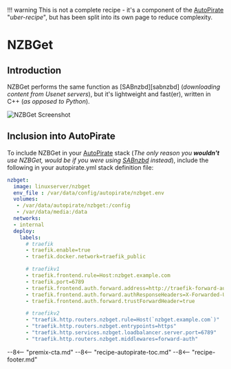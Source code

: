 !!! warning
    This is not a complete recipe - it's a component of the [AutoPirate](/recipes/autopirate/) "_uber-recipe_", but has been split into its own page to reduce complexity.

# NZBGet

## Introduction

NZBGet performs the same function as [SABnzbd][sabnzbd] (_downloading content from Usenet servers_), but it's lightweight and fast(er), written in C++ (_as opposed to Python_).

![NZBGet Screenshot](../../images/nzbget.jpg)

## Inclusion into AutoPirate

To include NZBGet in your [AutoPirate](/recipes/autopirate/) stack
(_The only reason you **wouldn't** use NZBGet, would be if you were using [SABnzbd](/recipes/autopirate/sabnzbd/) instead_), include the following in your autopirate.yml stack definition file:

```yaml
nzbget:
  image: linuxserver/nzbget
  env_file : /var/data/config/autopirate/nzbget.env  
  volumes:
   - /var/data/autopirate/nzbget:/config
   - /var/data/media:/data
  networks:
  - internal
  deploy:
    labels:
      # traefik
      - traefik.enable=true
      - traefik.docker.network=traefik_public

      # traefikv1
      - traefik.frontend.rule=Host:nzbget.example.com
      - traefik.port=6789
      - traefik.frontend.auth.forward.address=http://traefik-forward-auth:4181
      - traefik.frontend.auth.forward.authResponseHeaders=X-Forwarded-User
      - traefik.frontend.auth.forward.trustForwardHeader=true        

      # traefikv2
      - "traefik.http.routers.nzbget.rule=Host(`nzbget.example.com`)"
      - "traefik.http.routers.nzbget.entrypoints=https"
      - "traefik.http.services.nzbget.loadbalancer.server.port=6789"
      - "traefik.http.routers.nzbget.middlewares=forward-auth"
```

[^tfa]: Since we're relying on [Traefik Forward Auth][tfa] to protect us, we can just disable NZGet's own authentication, by changing ControlPassword to null in nzbget.conf (i.e. ```ControlPassword=```)


--8<-- "premix-cta.md"
--8<-- "recipe-autopirate-toc.md"
--8<-- "recipe-footer.md"